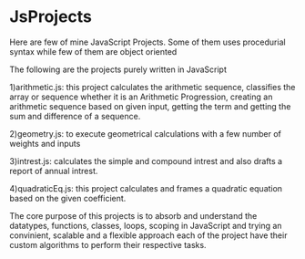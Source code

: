 # JsProjects

Here are few of mine JavaScript Projects.
Some of them uses procedurial syntax while few of them are object oriented

The following are the projects purely written in JavaScript

1)arithmetic.js: this project calculates the arithmetic sequence, classifies the array or sequence whether it is an Arithmetic Progression, creating an arithmetic     sequence based on given input, getting the term and getting the sum and difference of a sequence.

2)geometry.js: to execute geometrical calculations with a few number of weights and inputs

3)intrest.js: calculates the simple and compound intrest and also drafts a report of annual intrest.

4)quadraticEq.js: this project calculates and frames a quadratic equation based on the given coefficient.

The core purpose of this projects is to absorb and understand the datatypes, functions, classes, loops, scoping in JavaScript and trying an convinient, scalable and a flexible approach each of the project have their custom algorithms to perform their respective tasks.

